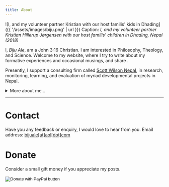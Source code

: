 ```yaml
---
title: About
---
```


![I, and my volunteer partner Kristian with our host familis' kids in Dhading]({{ '/assets/images/biju.png' | url }})
Caption: _I, and my volunteer partner Kristian Hillerup Jørgensen with our host familis' children in Dhading, Nepal (2018)_

I, _Biju Ale_, am a John 3:16 Christian. I am interested in Philosophy, Theology, and Science. Welcome to my website, where I try to write about my formative experiences and occasional musings, and share .

Presently, I support a consulting firm called [Scott Wilson Nepal](https://swnepal.com.np/biju-ale/), in research, monitoring, learning, and evaluation of myriad developmental projects in Nepal. <details class="details-animated ">

<summary>More about me...</summary>

- I support humanitarian and educational causes.
- I believe naturalism, scientism, postmodernism, and critical theories are false worldviews.
- I love dogs.
- Some favourite authors: CS Lewis, JRR Tolkien, Richard Swinburne, Pascal, William L Craig, & J P Moreland.
- Some favourite musicians: Symphony X, Creed, Buckethead, Kenny G, Stravinsky, & Beethoven.
- My favorite shows are Batman Animated Series (1992), X-Men (1992), Full house (1987), Freaks & Geeks (1999), and Robert L. Kuhn's Closer to Truth.
- I am nostalgic about the lovely 90s and the early 2000s. Would it be possible bring 'em back and live in one?
- I also love to hike, bicycle, take pictures, play the guitar, and art-related activities: art, craft, and lettering.
- Me, elsewhere on the web: [Academia.edu](https://independent.academia.edu/BijuAle/), [LinkedIn](https://linkedin.com/in/bijuale/), [Facebook](https://fb.com/BijuAle), [Instagram](https://instagram.com/bijuale__)
</details>
<hr>

# Contact

Have you any feedback or enquiry, I would love to hear from you. Email address: <a href="mailto:bijuale@aol.com" target="_blank"    rel="noopener noreferrer"> bijuale[at]aol[dot]com</a>

<!-- ![Contact]({{ '/assets/images/contact.png' | url }}) -->

# Donate

Consider a small gift money if you appreciate my posts.

<form action="https://www.paypal.com/donate" method="post" target="_top">
<input type="hidden" name="hosted_button_id" value="M6UYLSALRKX5W" />
<input type="image" src="https://www.paypalobjects.com/en_US/i/btn/btn_donateCC_LG.gif" border="0" name="submit" title="PayPal - The safer, easier way to pay online!" alt="Donate with PayPal button" />
<img alt="" border="0" src="https://www.paypal.com/en_NP/i/scr/pixel.gif" width="1" height="1" />
</form>